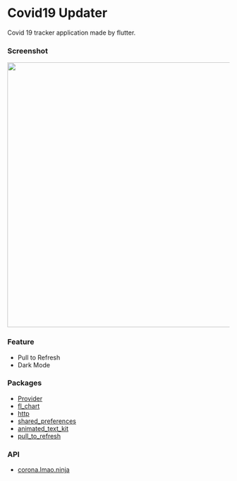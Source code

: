 # Covid19 Updater

Covid 19 tracker application made by flutter.

### Screenshot ###
   <img src='/screenshots/untitled.gif' height=600>

### Feature ###
  * Pull to Refresh
  * Dark Mode
  
### Packages ###
   * [Provider](https://pub.dev/packages/provider)
   * [fl_chart](https://pub.dev/packages/fl_chart)
   * [http](https://pub.dev/packages/http)
   * [shared_preferences](https://pub.dev/packages/shared_preferences)
   * [animated_text_kit](https://pub.dev/packages/animated_text_kit)
   * [pull_to_refresh](https://pub.dev/packages/pull_to_refresh)
### API ###
   * [corona.lmao.ninja](https://github.com/NovelCOVID/API)
